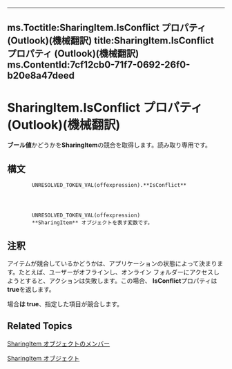 

---
ms.Toctitle:SharingItem.IsConflict プロパティ (Outlook)(機械翻訳)
title:SharingItem.IsConflict プロパティ (Outlook)(機械翻訳)
ms.ContentId:7cf12cb0-71f7-0692-26f0-b20e8a47deed
---
# SharingItem.IsConflict プロパティ (Outlook)(機械翻訳)




**ブール値**かどうかを**SharingItem**の競合を取得します。読み取り専用です。

## 構文

            UNRESOLVED_TOKEN_VAL(offexpression).**IsConflict**




            UNRESOLVED_TOKEN_VAL(offexpression)
            **SharingItem** オブジェクトを表す変数です。



## 注釈
アイテムが競合しているかどうかは、アプリケーションの状態によって決まります。たとえば、ユーザーがオフラインし、オンライン フォルダーにアクセスしようとすると、アクションは失敗します。この場合、 **IsConflict**プロパティは**true**を返します。



場合**は true**、指定した項目が競合します。



## Related Topics

[SharingItem オブジェクトのメンバー](719ad60e-2242-2c54-778f-006b61690389.md)

[SharingItem オブジェクト](63dd3451-44f3-7cc4-c6e2-7dad5835a7d2.md)




